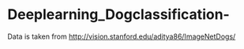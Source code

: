 # Deeplearning_Dogclassification-

Data is taken from http://vision.stanford.edu/aditya86/ImageNetDogs/
